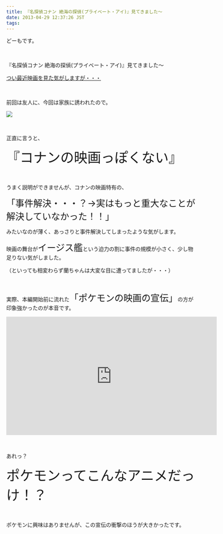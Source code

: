 ```yaml
---
title: 『名探偵コナン 絶海の探偵(プライベート・アイ)』見てきました〜
date: 2013-04-29 12:37:26 JST
tags:
---
```

<p>どーもです。</p>
<p>&nbsp;</p>
<p>『名探偵コナン 絶海の探偵(プライベート・アイ)』見てきました〜</p>
<p><a href="http://tosainu.wktk.so/view/259">つい最近映画を見た気がしますが・・・</a></p>
<p>&nbsp;</p>
<p>前回は友人に、今回は家族に誘われたので。</p>
<p><img src="https://lh6.googleusercontent.com/-jpGAtjPB_E4/UX3nf5p55HI/AAAAAAAAB_g/88PWdU7j19Q/s640/IMG_0423.JPG" /></p>
<p>&nbsp;</p>
<p>正直に言うと、</p>
<p><span style="font-size:36px;">『コナンの映画っぽくない』</span></p>
<p>&nbsp;</p>
<p>うまく説明ができませんが、コナンの映画特有の、</p>
<p><span style="font-size:24px;">「事件解決・・・？→実はもっと重大なことが解決していなかった！！」</span></p>
<p>みたいなのが薄く、あっさりと事件解決してしまったような気がします。</p>
<p>映画の舞台が<span style="font-size:24px;">イージス艦</span>という迫力の割に事件の規模が小さく、少し物足りない気がしました。</p>
<p>（といっても相変わらず蘭ちゃんは大変な目に遭ってましたが・・・）</p>
<p>&nbsp;</p>
<p>実際、本編開始前に流れた<span style="font-size:24px;">「ポケモンの映画の宣伝」</span>の方が印象強かったのが本音です。</p>
<iframe width="560" height="315" src="https://www.youtube.com/embed/rTyPZGdEyyc?rel=0" frameborder="0" allowfullscreen></iframe>
<p>&nbsp;</p>
<p>あれっ？</p>
<p><span style="font-size:36px;">ポケモンってこんなアニメだっけ！？</span></p>
<p>&nbsp;</p>
<p>ポケモンに興味はありませんが、この宣伝の衝撃のほうが大きかったです。</p>
